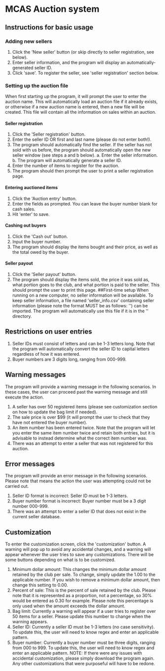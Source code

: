 # MCAS Auction system
## Instructions for basic usage
### Adding new sellers
1. Click the 'New seller' button (or skip directly to seller registration, see below).
2. Enter seller information, and the program will display an automatically-generated seller ID.
3. Click 'save'. To register the seller, see 'seller registration' section below.
### Setting up the auction file
When first starting up the program, it will prompt the user to enter the auction name. This will automatically load an auction file if it already exists, or otherwise if a new auction name is entered, then a new file will be created. This file will contain all the information on sales within an auction.
#### Seller registration
1. Click the 'Seller registration' button.
2. Enter the seller ID OR first and last name (please do not enter both!).
3. The program should automatically find the seller. If the seller has not sold with us before, the program should automatically open the new seller window (see steps a and b below).
  a. Enter the seller information.
  b. The program will automatically generate a seller ID.
4. Enter the number of items to register for the auction.
5. The program should then prompt the user to print a seller registration page.
#### Entering auctioned items
1. Click the 'Auction entry' button.
2. Enter the fields as prompted. You can leave the buyer number blank for cash sales.
3. Hit 'enter' to save.
#### Cashing out buyers
1. Click the 'Cash out' button.
2. Input the buyer number.
3. The program should display the items bought and their price, as well as the total owed by the buyer.
#### Seller payout
1. Click the 'Seller payout' button.
2. The program should display the items sold, the price it was sold as, what portion goes to the club, and what portion is paid to the seller. This should prompt the user to print this page.
##First-time setup
When running on a new computer, no seller information will be available. To keep seller information, a file named 'seller_info.csv' containing seller information (please note the format MUST be as follows: '') can be imported. The program will automatically use this file if it is in the '' directory.
## Restrictions on user entries
1. Seller IDs must consist of letters and can be 1-3 letters long. Note that the program will automatically convert the seller ID to capital letters regardless of how it was entered.
2. Buyer numbers are 3 digits long, ranging from 000-999.
## Warning messages
The program will provide a warning message in the following scenarios. In these cases, the user can proceed past the warning message and still execute the action.
1. A seller has over 50 registered items (please see customization section on how to update the bag limit if needed).
2. The sale price is over $99 (it will prompt the user to check that they have not entered the buyer number).
3. An item number has been entered twice. Note that the program will let you enter the same item number twice and retain both entries, but it is advisable to instead determine what the correct item number was.
4. There was an attempt to enter a seller that was not registered for this auction.
## Error messages
The program will provide an error message in the following scenarios. Please note that means the action the user was attempting could not be carried out.
1. Seller ID format is incorrect: Seller ID must be 1-3 letters.
2. Buyer number format is incorrect: Buyer number must be a 3 digit number 000-999.
3. There was an attempt to enter a seller ID that does not exist in the current seller database.
## Customization
To enter the customization screen, click the 'customization' button. A warning will pop up to avoid any accidental changes, and a warning will appear whenever the user tries to save any customizations. There will be some buttons depending on what is to be customized.
1. Minimum dollar amount: This changes the minimum dollar amount retained by the club per sale. To change, simply update the 1.00 to the applicable number. If you wish to remove a minimum dollar amount, then change this setting to 0.00.
2. Percent of sale: This is the percent of sale retained by the club. Please note that it is represented as a proportion, not a percentage, so 30% would be entered as 0.30 for example. Please note this percentage is only used when the amount exceeds the dollar amount.
3. Bag limit: Currently a warning will appear if a user tries to register over 50 items for a seller. Please update this number to change when the warning appears.
4. Seller ID: Currently a seller ID must be 1-3 letters (no case sensitivity). To update this, the user will need to know regex and enter an applicable pattern.
5. Buyer number: Currently a buyer number must be three digits, ranging from 000 to 999. To update this, the user will need to know regex and enter an applicable pattern.
NOTE: If there were any issues with accidental customization, please simply download the program again. Any other customizations that were purposeful will have to be redone.
